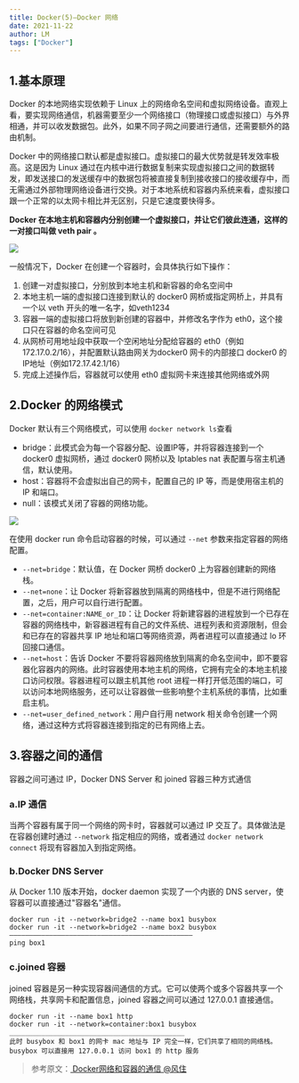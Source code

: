 ```yaml
---
title: Docker(5)—Docker 网络
date: 2021-11-22
author: LM
tags: ["Docker"]
---
```


## 1.基本原理

Docker 的本地网络实现依赖于 Linux 上的网络命名空间和虚拟网络设备。直观上看，要实现网络通信，机器需要至少一个网络接口（物理接口或虚拟接口）与外界相通，并可以收发数据包。此外，如果不同子网之间要进行通信，还需要额外的路由机制。

Docker 中的网络接口默认都是虚拟接口。虚拟接口的最大优势就是转发效率极高。这是因为 Linux 通过在内核中进行数据复制来实现虚拟接口之间的数据转发，即发送接口的发送缓存中的数据包将被直接复制到接收接口的接收缓存中，而无需通过外部物理网络设备进行交换。对于本地系统和容器内系统来看，虚拟接口跟一个正常的以太网卡相比并无区别，只是它速度要快得多。

**Docker 在本地主机和容器内分别创建一个虚拟接口，并让它们彼此连通，这样的一对接口叫做 veth pair 。**

![](https://gitee.com/LM-J/drawingbed/raw/master/img/20211122163900.png)

一般情况下，Docker 在创建一个容器时，会具体执行如下操作：

1. 创建一对虚拟接口，分别放到本地主机和新容器的命名空间中
2. 本地主机一端的虚拟接口连接到默认的 docker0 网桥或指定网桥上，并具有一个以 veth 开头的唯一名字，如veth1234
3. 容器一端的虚拟接口将放到新创建的容器中，并修改名字作为 eth0，这个接口只在容器的命名空间可见
4. 从网桥可用地址段中获取一个空闲地址分配给容器的 eth0（例如172.17.0.2/16），并配置默认路由网关为docker0 网卡的内部接口 docker0 的IP地址（例如172.17.42.1/16）
5. 完成上述操作后，容器就可以使用 eth0 虚拟网卡来连接其他网络或外网

## 2.Docker 的网络模式

Docker 默认有三个网络模式，可以使用 `docker network ls`查看

- bridge：此模式会为每一个容器分配、设置IP等，并将容器连接到一个 docker0 虚拟网桥，通过 docker0 网桥以及 Iptables nat 表配置与宿主机通信，默认使用。
- host：容器将不会虚拟出自己的网卡，配置自己的 IP 等，而是使用宿主机的 IP 和端口。
- null：该模式关闭了容器的网络功能。

![](https://gitee.com/LM-J/drawingbed/raw/master/img/20211122164751.png)

在使用 docker run 命令启动容器的时候，可以通过 `--net` 参数来指定容器的网络配置。

- `--net=bridge`：默认值，在 Docker 网桥 docker0 上为容器创建新的网络栈。
- `--net=none`：让 Docker 将新容器放到隔离的网络栈中，但是不进行网络配置，之后，用户可以自行进行配置。
- `--net=container:NAME_or_ID`：让 Docker 将新建容器的进程放到一个已存在容器的网络栈中，新容器进程有自己的文件系统、进程列表和资源限制，但会和已存在的容器共享 IP 地址和端口等网络资源，两者进程可以直接通过 lo 环回接口通信。
- `--net=host`：告诉 Docker 不要将容器网络放到隔离的命名空间中，即不要容器化容器内的网络。此时容器使用本地主机的网络，它拥有完全的本地主机接口访问权限。容器进程可以跟主机其他 root 进程一样打开低范围的端口，可以访问本地网络服务，还可以让容器做一些影响整个主机系统的事情，比如重启主机。
- `--net=user_defined_network`：用户自行用 network 相关命令创建一个网络，通过这种方式将容器连接到指定的已有网络上去。

## 3.容器之间的通信

容器之间可通过 IP，Docker DNS Server 和 joined 容器三种方式通信

### a.IP 通信

当两个容器有属于同一个网络的网卡时，容器就可以通过 IP 交互了。具体做法是在容器创建时通过 `--network` 指定相应的网络，或者通过 `docker network connect` 将现有容器加入到指定网络。

### b.Docker DNS Server

从 Docker 1.10 版本开始，docker daemon 实现了一个内嵌的 DNS server，使容器可以直接通过"容器名"通信。

```
docker run -it --network=bridge2 --name box1 busybox
docker run -it --network=bridge2 --name box2 busybox
——————————————————————————————————————————————
ping box1
```

### c.joined 容器

joined 容器是另一种实现容器间通信的方式。它可以使两个或多个容器共享一个网络栈，共享网卡和配置信息，joined 容器之间可以通过 127.0.0.1 直接通信。

```
docker run -it --name box1 http
docker run -it --network=container:box1 busybox
____________________________________________
此时 busybox 和 box1 的网卡 mac 地址与 IP 完全一样，它们共享了相同的网络栈。busybox 可以直接用 127.0.0.1 访问 box1 的 http 服务
```


> 参考原文：[ Docker网络和容器的通信 @风住 ](https://www.cnblogs.com/whych/p/9595671.html)

